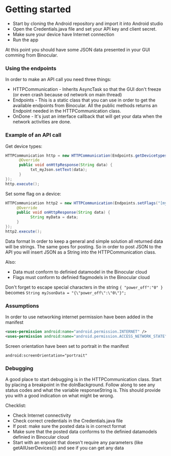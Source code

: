 [//]: # (title: Get started with Android)
[//]: # (description: Quick guide to get started using the Binocular API through the Android SDK)
[//]: # (env: android)

# Getting started
* Start by cloning the Android repository and import it into Android studio
* Open the Credentials.java file and set your API key and client secret.
* Make sure your device have Internet connection
* Run the app

At this point you should have some JSON data presented in your GUI comming from Binocular.

### Using the endpoints
In order to make an API call you need three things:

* HTTPCommunication - Inherits AsyncTask so that the GUI don't freeze (or even crash because od network on main thread)
* Endpoints - This is a static class that you can use in order to get the available endpoints from Binocular. All the public methods returns an Endpoint needed in the HTTPCommunication class.
* OnDone - It's just an interface callback that will get your data when the network activities are done.

### Example of an API call
Get device types:
```java
HTTPCommunication http = new HTTPCommunication(Endpoints.getDevicetypes(), new OnDone() {
      @Override
      public void onHttpResponse(String data) {
           txt_myJson.setText(data);
      }
});
http.execute();
```
Set some flag on a device:
```java
HTTPCommunication http2 = new HTTPCommunication(Endpoints.setFlags("[myDeviceId]", "{\"power_off\":\"0\"}"), new OnDone() {
     @Override
     public void onHttpResponse(String data) {
           String myData = data;
     } 
});
http2.execute();
```
Data format
In order to keep a general and simple solution all returned data will be strings. The same goes for posting. So in order to post JSON to the API you will insert JSON as a String into the HTTPCommunication class.

Also:
* Data must conform to definied datamodel in the Binocular cloud
* Flags must conform to definied flagmodels in the Binocular cloud

Don't forget to escape special characters in the string `{ "power_off":"0" }` becomes `String myJsonData = "{\"power_off\":\"0\"}";`

### Assumptions
In order to use networking internet permission have been added in the manifest
```xml
<uses-permission android:name="android.permission.INTERNET" />
<uses-permission android:name="android.permission.ACCESS_NETWORK_STATE" />
```
Screen orientation have been set to portrait in the manifest
```
android:screenOrientation="portrait"
```
### Debugging
A good place to start debugging is in the HTTPCommunication class. Start by placing a breakpoint in the doInBackground. Follow along to see any status codes and what the variable responseString is. This should provide you with a good indication on what might be wrong.

Checklist:

* Check Internet connectivity
* Check correct credentials in the Credentials.java file
* If post: make sure the posted data is in correct format
* Make sure that the posted data conforms to the definied datamodels definied in Binocular cloud
* Start with an enpoint that doesn't require any parameters (like getAllUserDevices()) and see if you can get any data